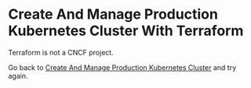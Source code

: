 # Create And Manage Production Kubernetes Cluster With Terraform

Terraform is not a CNCF project.

Go back to [Create And Manage Production Kubernetes Cluster](README.md) and try again.